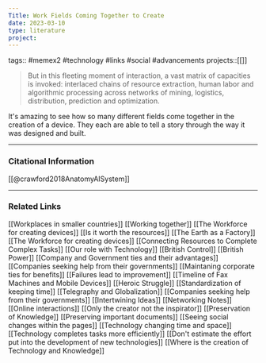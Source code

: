 ```yaml
---
Title: Work Fields Coming Together to Create
date: 2023-03-10
type: literature
project:
---
```

tags:: #memex2 #technology #links #social #advancements 
projects::[[]]

> But in this fleeting moment of interaction, a vast matrix of capacities is invoked: interlaced chains of resource extraction, human labor and algorithmic processing across networks of mining, logistics, distribution, prediction and optimization.

It's amazing to see how so many different fields come together in the creation of a device. They each are able to tell a story through the way it was designed and built.

---
### Citational Information

[[@crawford2018AnatomyAISystem]]

---

### Related Links

[[Workplaces in smaller countries]]
[[Working together]]
[[The Workforce for creating devices]]
[[Is it worth the resources]]
[[The Earth as a Factory]]
[[The Workforce for creating devices]]
[[Connecting Resources to Complete Complex Tasks]]
[[Our role with Technology]]
[[British Control]]
[[British Power]]
[[Company and Government ties and their advantages]]
[[Companies seeking help from their governments]]
[[Maintaning corporate ties for benefits]]
[[Failures lead to improvement]]
[[Timeline of Fax Machines and Mobile Devices]]
[[Heroic Struggle]]
[[Standardization of keeping time]]
[[Telegraphy and Globalization]]
[[Companies seeking help from their governments]]
[[Intertwining Ideas]]
[[Networking Notes]]
[[Online interactions]]
[[Only the creator not the inspirator]]
[[Preservation of Knowledge]]
[[Preserving important documents]]
[[Seeing social changes within the pages]]
[[Technology changing time and space]]
[[Technology completes tasks more efficiently]]
[[Don't estimate the effort put into the development of new technologies]]
[[Where is the creation of Technology and Knowledge]]
